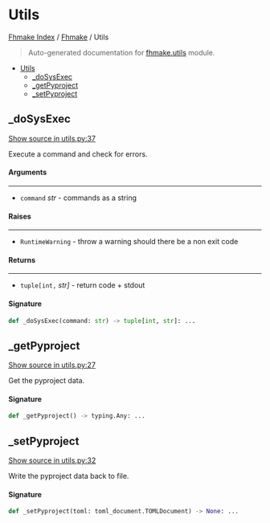 # Utils

[Fhmake Index](../README.md#fhmake-index) / [Fhmake](./index.md#fhmake) / Utils

> Auto-generated documentation for [fhmake.utils](../../../fhmake/utils.py) module.

- [Utils](#utils)
  - [_doSysExec](#_dosysexec)
  - [_getPyproject](#_getpyproject)
  - [_setPyproject](#_setpyproject)

## _doSysExec

[Show source in utils.py:37](../../../fhmake/utils.py#L37)

Execute a command and check for errors.

#### Arguments

----
 - `command` *str* - commands as a string

#### Raises

------
 - `RuntimeWarning` - throw a warning should there be a non exit code

#### Returns

-------
 - `tuple[int,` *str]* - return code + stdout

#### Signature

```python
def _doSysExec(command: str) -> tuple[int, str]: ...
```



## _getPyproject

[Show source in utils.py:27](../../../fhmake/utils.py#L27)

Get the pyproject data.

#### Signature

```python
def _getPyproject() -> typing.Any: ...
```



## _setPyproject

[Show source in utils.py:32](../../../fhmake/utils.py#L32)

Write the pyproject data back to file.

#### Signature

```python
def _setPyproject(toml: toml_document.TOMLDocument) -> None: ...
```